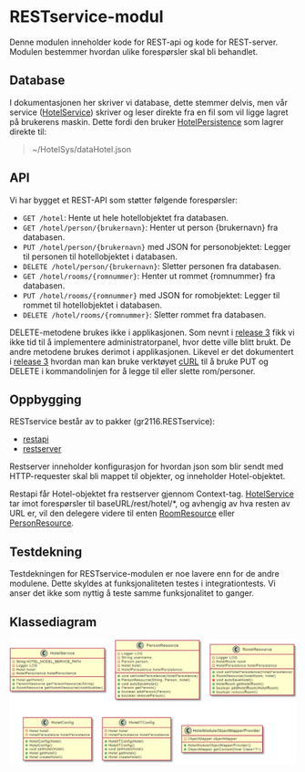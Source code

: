 # RESTservice-modul

Denne modulen inneholder kode for REST-api og kode for REST-server. Modulen bestemmer hvordan ulike forespørsler skal bli behandlet.

## Database

I dokumentasjonen her skriver vi database, dette stemmer delvis, men vår service ([HotelService](src/main/java/gr2116/RESTservice/restapi/HotelService.java)) skriver og leser direkte fra en fil som vil ligge lagret på brukerens maskin. Dette fordi den bruker [HotelPersistence](/gr2116-project/persistence/src/main/java/gr2116/persistence/HotelPersistence.java) som lagrer direkte til:

> ~/HotelSys/dataHotel.json

## API

Vi har bygget et REST-API som støtter følgende forespørsler:

* `GET /hotel`: Hente ut hele hotellobjektet fra databasen.
* `GET /hotel/person/{brukernavn}`: Henter ut person {brukernavn} fra databasen.
* `PUT /hotel/person/{brukernavn}` med JSON for personobjektet: Legger til personen til hotellobjektet i databasen.
* `DELETE /hotel/person/{brukernavn}`: Sletter personen fra databasen.
* `GET /hotel/rooms/{romnummer}`: Henter ut rommet {romnummer} fra databasen.
* `PUT /hotel/rooms/{romnummer}` med JSON for romobjektet: Legger til rommet til hotellobjektet i databasen.
* `DELETE /hotel/rooms/{romnummer}`: Sletter rommet fra databasen.

DELETE-metodene brukes ikke i applikasjonen. Som nevnt i [release 3](../../docs/release3/README.md) fikk vi ikke tid til å implementere administratorpanel, hvor dette ville blitt brukt. De andre metodene brukes derimot i applikasjonen. Likevel er det dokumentert i [release 3](../../docs/release3/README.md) hvordan man kan bruke verktøyet [cURL](https://curl.se) til å bruke PUT og DELETE i kommandolinjen for å legge til eller slette rom/personer.

## Oppbygging

RESTservice består av to pakker (gr2116.RESTservice):

* [restapi](src/main/java/gr2116/RESTservice/restapi)
* [restserver](src/main/java/gr2116/RESTservice/restserver)

Restserver inneholder konfigurasjon for hvordan json som blir sendt med HTTP-requester skal bli mappet til objekter, og inneholder Hotel-objektet.

Restapi får Hotel-objektet fra restserver gjennom Context-tag. [HotelService](src/main/java/gr2116/RESTservice/restapi/HotelService.java) tar imot forespørsler til baseURL/rest/hotel/*, og avhengig av hva resten av URL er, vil den delegere videre til enten [RoomResource](src/main/java/gr2116/RESTservice/restapi/RoomResource.java) eller [PersonResource](src/main/java/gr2116/RESTservice/restapi/PersonResource.java).

## Testdekning

Testdekningen for RESTservice-modulen er noe lavere enn for de andre modulene. Dette skyldes at funksjonaliteten testes i integrationtests. Vi anser det ikke som nyttig å teste samme funksjonalitet to ganger.

## Klassediagram

![klassediagram RESTservice](../../docs/images/RESTserver.PNG "Klassediagram RESTserver")

